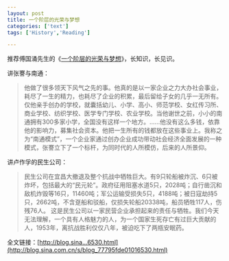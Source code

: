 ```yaml
---
layout: post
title: 一个阶层的光荣与梦想
categories: ['text']
tags: ['History','Reading']

---
```

推荐傅国涌先生的《[一个阶层的光荣与梦想](http://blog.sina.com.cn/s/blog_77795fde01016530.html)》，长知识，长见识。

讲张謇与南通：

> 他做了很多领天下风气之先的事。他真的是以一家企业之力大办社会事业，耗尽了一生的精力，也耗尽了企业的积累，最后留给子女的几乎一无所有。仅他亲手创办的学校，就囊括幼儿、小学、高小、师范学校、女红传习所、商业学校、纺织学校、医学专门学校、农业学校。当他谢世之前，小小的南通拥有300多家小学，全国没有这样一个地方。……他没有这么多钱，依靠他的影响力，募集社会资本。他把一生所有的钱都放在这些事业上。我称之为“南通模式”，一个企业家通过创办企业成功带动社会经济全面发展的一种模式，张謇立下了一个标杆，为同时代的人所模仿，后来的人所景仰。

讲卢作孚的民生公司：

> 民生公司在宜昌大撤退及整个抗战中牺牲巨大。有9只轮船被炸沉、6只被炸坏，包括最大的“民元轮”。政府征用阻塞水道5只，2028吨；自行凿沉和敌机炸毁等16只，11460吨；军公运输受损失5只，4188吨；被日寇劫持5只，2662吨，不含趸船和驳船，仅损失轮船20338吨，船员牺牲117人，伤残76人。 这是民生公司以一家民营企业承担起来的责任与牺牲。我们今天无法理解，一个具有人格魅力的人，为一个国家生死存亡有过巨大贡献的人，1953年，离抗战胜利仅仅八年，被迫吃下了两瓶安眠药。

全文链接：[http://blog.sina...6530.html](http://blog.sina.com.cn/s/blog_77795fde01016530.html)